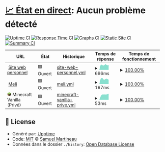# [📈 État en direct](https://état.smartineau.me): <!--live status--> **Aucun problème détecté**

[![Uptime CI](https://github.com/Samuel-Martineau/Smartineau.me-État/workflows/Uptime%20CI/badge.svg)](https://github.com/Samuel-Martineau/Smartineau.me-État/actions?query=workflow%3A%22Uptime+CI%22)
[![Response Time CI](https://github.com/Samuel-Martineau/Smartineau.me-État/workflows/Response%20Time%20CI/badge.svg)](https://github.com/Samuel-Martineau/Smartineau.me-État/actions?query=workflow%3A%22Response+Time+CI%22)
[![Graphs CI](https://github.com/Samuel-Martineau/Smartineau.me-État/workflows/Graphs%20CI/badge.svg)](https://github.com/Samuel-Martineau/Smartineau.me-État/actions?query=workflow%3A%22Graphs+CI%22)
[![Static Site CI](https://github.com/Samuel-Martineau/Smartineau.me-État/workflows/Static%20Site%20CI/badge.svg)](https://github.com/Samuel-Martineau/Smartineau.me-État/actions?query=workflow%3A%22Static+Site+CI%22)
[![Summary CI](https://github.com/Samuel-Martineau/Smartineau.me-État/workflows/Summary%20CI/badge.svg)](https://github.com/Samuel-Martineau/Smartineau.me-État/actions?query=workflow%3A%22Summary+CI%22)

<!--start: status pages-->
<!-- This summary is generated by Upptime (https://github.com/upptime/upptime) -->
<!-- Do not edit this manually, your changes will be overwritten -->
<!-- prettier-ignore -->
| URL | État | Historique | Temps de réponse | Temps de fonctionnement |
| --- | ------ | ------- | ------------- | ------ |
| <img alt="" src="https://smartineau.me/favicon.png" height="13"> [Site web personnel](https://smartineau.me) | 🟩 Ouvert | [site-web-personnel.yml](https://github.com/Samuel-Martineau/Smartineau.me-Etat/commits/HEAD/history/site-web-personnel.yml) | <details><summary><img alt="Graphique du temps de réponse" src="./graphs/site-web-personnel/response-time-week.png" height="20"> 696ms</summary><br><a href="https://état.smartineau.me/history/site-web-personnel"><img alt="Temps de réponse 696" src="https://img.shields.io/endpoint?url=https%3A%2F%2Fraw.githubusercontent.com%2FSamuel-Martineau%2FSmartineau.me-Etat%2FHEAD%2Fapi%2Fsite-web-personnel%2Fresponse-time.json"></a><br><a href="https://état.smartineau.me/history/site-web-personnel"><img alt="Temps de réponse sur 24h 696" src="https://img.shields.io/endpoint?url=https%3A%2F%2Fraw.githubusercontent.com%2FSamuel-Martineau%2FSmartineau.me-Etat%2FHEAD%2Fapi%2Fsite-web-personnel%2Fresponse-time-day.json"></a><br><a href="https://état.smartineau.me/history/site-web-personnel"><img alt="Temps de réponse sur 7j 696" src="https://img.shields.io/endpoint?url=https%3A%2F%2Fraw.githubusercontent.com%2FSamuel-Martineau%2FSmartineau.me-Etat%2FHEAD%2Fapi%2Fsite-web-personnel%2Fresponse-time-week.json"></a><br><a href="https://état.smartineau.me/history/site-web-personnel"><img alt="Temps de réponse sur 30j 696" src="https://img.shields.io/endpoint?url=https%3A%2F%2Fraw.githubusercontent.com%2FSamuel-Martineau%2FSmartineau.me-Etat%2FHEAD%2Fapi%2Fsite-web-personnel%2Fresponse-time-month.json"></a><br><a href="https://état.smartineau.me/history/site-web-personnel"><img alt="Temps de réponse sur 1 an 696" src="https://img.shields.io/endpoint?url=https%3A%2F%2Fraw.githubusercontent.com%2FSamuel-Martineau%2FSmartineau.me-Etat%2FHEAD%2Fapi%2Fsite-web-personnel%2Fresponse-time-year.json"></a></details> | <details><summary><a href="https://état.smartineau.me/history/site-web-personnel">100.00%</a></summary><a href="https://état.smartineau.me/history/site-web-personnel"><img alt="Temps de fonctionnement 100.00%" src="https://img.shields.io/endpoint?url=https%3A%2F%2Fraw.githubusercontent.com%2FSamuel-Martineau%2FSmartineau.me-Etat%2FHEAD%2Fapi%2Fsite-web-personnel%2Fuptime.json"></a><br><a href="https://état.smartineau.me/history/site-web-personnel"><img alt="Temps de fonctionnement sur 24h 100.00%" src="https://img.shields.io/endpoint?url=https%3A%2F%2Fraw.githubusercontent.com%2FSamuel-Martineau%2FSmartineau.me-Etat%2FHEAD%2Fapi%2Fsite-web-personnel%2Fuptime-day.json"></a><br><a href="https://état.smartineau.me/history/site-web-personnel"><img alt="Temps de fonctionnement sur 7j 100.00%" src="https://img.shields.io/endpoint?url=https%3A%2F%2Fraw.githubusercontent.com%2FSamuel-Martineau%2FSmartineau.me-Etat%2FHEAD%2Fapi%2Fsite-web-personnel%2Fuptime-week.json"></a><br><a href="https://état.smartineau.me/history/site-web-personnel"><img alt="Temps de fonctionnement sur 30j 100.00%" src="https://img.shields.io/endpoint?url=https%3A%2F%2Fraw.githubusercontent.com%2FSamuel-Martineau%2FSmartineau.me-Etat%2FHEAD%2Fapi%2Fsite-web-personnel%2Fuptime-month.json"></a><br><a href="https://état.smartineau.me/history/site-web-personnel"><img alt="Temps de fonctionnement sur 1 an 100.00%" src="https://img.shields.io/endpoint?url=https%3A%2F%2Fraw.githubusercontent.com%2FSamuel-Martineau%2FSmartineau.me-Etat%2FHEAD%2Fapi%2Fsite-web-personnel%2Fuptime-year.json"></a></details>
| <img alt="" src="https://favicons.githubusercontent.com/meli.smartineau.me" height="13"> [Meli](https://meli.smartineau.me) | 🟩 Ouvert | [meli.yml](https://github.com/Samuel-Martineau/Smartineau.me-Etat/commits/HEAD/history/meli.yml) | <details><summary><img alt="Graphique du temps de réponse" src="./graphs/meli/response-time-week.png" height="20"> 197ms</summary><br><a href="https://état.smartineau.me/history/meli"><img alt="Temps de réponse 197" src="https://img.shields.io/endpoint?url=https%3A%2F%2Fraw.githubusercontent.com%2FSamuel-Martineau%2FSmartineau.me-Etat%2FHEAD%2Fapi%2Fmeli%2Fresponse-time.json"></a><br><a href="https://état.smartineau.me/history/meli"><img alt="Temps de réponse sur 24h 197" src="https://img.shields.io/endpoint?url=https%3A%2F%2Fraw.githubusercontent.com%2FSamuel-Martineau%2FSmartineau.me-Etat%2FHEAD%2Fapi%2Fmeli%2Fresponse-time-day.json"></a><br><a href="https://état.smartineau.me/history/meli"><img alt="Temps de réponse sur 7j 197" src="https://img.shields.io/endpoint?url=https%3A%2F%2Fraw.githubusercontent.com%2FSamuel-Martineau%2FSmartineau.me-Etat%2FHEAD%2Fapi%2Fmeli%2Fresponse-time-week.json"></a><br><a href="https://état.smartineau.me/history/meli"><img alt="Temps de réponse sur 30j 197" src="https://img.shields.io/endpoint?url=https%3A%2F%2Fraw.githubusercontent.com%2FSamuel-Martineau%2FSmartineau.me-Etat%2FHEAD%2Fapi%2Fmeli%2Fresponse-time-month.json"></a><br><a href="https://état.smartineau.me/history/meli"><img alt="Temps de réponse sur 1 an 197" src="https://img.shields.io/endpoint?url=https%3A%2F%2Fraw.githubusercontent.com%2FSamuel-Martineau%2FSmartineau.me-Etat%2FHEAD%2Fapi%2Fmeli%2Fresponse-time-year.json"></a></details> | <details><summary><a href="https://état.smartineau.me/history/meli">100.00%</a></summary><a href="https://état.smartineau.me/history/meli"><img alt="Temps de fonctionnement 100.00%" src="https://img.shields.io/endpoint?url=https%3A%2F%2Fraw.githubusercontent.com%2FSamuel-Martineau%2FSmartineau.me-Etat%2FHEAD%2Fapi%2Fmeli%2Fuptime.json"></a><br><a href="https://état.smartineau.me/history/meli"><img alt="Temps de fonctionnement sur 24h 100.00%" src="https://img.shields.io/endpoint?url=https%3A%2F%2Fraw.githubusercontent.com%2FSamuel-Martineau%2FSmartineau.me-Etat%2FHEAD%2Fapi%2Fmeli%2Fuptime-day.json"></a><br><a href="https://état.smartineau.me/history/meli"><img alt="Temps de fonctionnement sur 7j 100.00%" src="https://img.shields.io/endpoint?url=https%3A%2F%2Fraw.githubusercontent.com%2FSamuel-Martineau%2FSmartineau.me-Etat%2FHEAD%2Fapi%2Fmeli%2Fuptime-week.json"></a><br><a href="https://état.smartineau.me/history/meli"><img alt="Temps de fonctionnement sur 30j 100.00%" src="https://img.shields.io/endpoint?url=https%3A%2F%2Fraw.githubusercontent.com%2FSamuel-Martineau%2FSmartineau.me-Etat%2FHEAD%2Fapi%2Fmeli%2Fuptime-month.json"></a><br><a href="https://état.smartineau.me/history/meli"><img alt="Temps de fonctionnement sur 1 an 100.00%" src="https://img.shields.io/endpoint?url=https%3A%2F%2Fraw.githubusercontent.com%2FSamuel-Martineau%2FSmartineau.me-Etat%2FHEAD%2Fapi%2Fmeli%2Fuptime-year.json"></a></details>
| <img alt="" src="https://raw.githubusercontent.com/Samuel-Martineau/Smartineau.me-Etat/master/assets/minecraft.png" height="13"> Minecraft Vanilla (Privé) | 🟩 Ouvert | [minecraft-vanilla-prive.yml](https://github.com/Samuel-Martineau/Smartineau.me-Etat/commits/HEAD/history/minecraft-vanilla-prive.yml) | <details><summary><img alt="Graphique du temps de réponse" src="./graphs/minecraft-vanilla-prive/response-time-week.png" height="20"> 53ms</summary><br><a href="https://état.smartineau.me/history/minecraft-vanilla-prive"><img alt="Temps de réponse 53" src="https://img.shields.io/endpoint?url=https%3A%2F%2Fraw.githubusercontent.com%2FSamuel-Martineau%2FSmartineau.me-Etat%2FHEAD%2Fapi%2Fminecraft-vanilla-prive%2Fresponse-time.json"></a><br><a href="https://état.smartineau.me/history/minecraft-vanilla-prive"><img alt="Temps de réponse sur 24h 53" src="https://img.shields.io/endpoint?url=https%3A%2F%2Fraw.githubusercontent.com%2FSamuel-Martineau%2FSmartineau.me-Etat%2FHEAD%2Fapi%2Fminecraft-vanilla-prive%2Fresponse-time-day.json"></a><br><a href="https://état.smartineau.me/history/minecraft-vanilla-prive"><img alt="Temps de réponse sur 7j 53" src="https://img.shields.io/endpoint?url=https%3A%2F%2Fraw.githubusercontent.com%2FSamuel-Martineau%2FSmartineau.me-Etat%2FHEAD%2Fapi%2Fminecraft-vanilla-prive%2Fresponse-time-week.json"></a><br><a href="https://état.smartineau.me/history/minecraft-vanilla-prive"><img alt="Temps de réponse sur 30j 53" src="https://img.shields.io/endpoint?url=https%3A%2F%2Fraw.githubusercontent.com%2FSamuel-Martineau%2FSmartineau.me-Etat%2FHEAD%2Fapi%2Fminecraft-vanilla-prive%2Fresponse-time-month.json"></a><br><a href="https://état.smartineau.me/history/minecraft-vanilla-prive"><img alt="Temps de réponse sur 1 an 53" src="https://img.shields.io/endpoint?url=https%3A%2F%2Fraw.githubusercontent.com%2FSamuel-Martineau%2FSmartineau.me-Etat%2FHEAD%2Fapi%2Fminecraft-vanilla-prive%2Fresponse-time-year.json"></a></details> | <details><summary><a href="https://état.smartineau.me/history/minecraft-vanilla-prive">100.00%</a></summary><a href="https://état.smartineau.me/history/minecraft-vanilla-prive"><img alt="Temps de fonctionnement 100.00%" src="https://img.shields.io/endpoint?url=https%3A%2F%2Fraw.githubusercontent.com%2FSamuel-Martineau%2FSmartineau.me-Etat%2FHEAD%2Fapi%2Fminecraft-vanilla-prive%2Fuptime.json"></a><br><a href="https://état.smartineau.me/history/minecraft-vanilla-prive"><img alt="Temps de fonctionnement sur 24h 100.00%" src="https://img.shields.io/endpoint?url=https%3A%2F%2Fraw.githubusercontent.com%2FSamuel-Martineau%2FSmartineau.me-Etat%2FHEAD%2Fapi%2Fminecraft-vanilla-prive%2Fuptime-day.json"></a><br><a href="https://état.smartineau.me/history/minecraft-vanilla-prive"><img alt="Temps de fonctionnement sur 7j 100.00%" src="https://img.shields.io/endpoint?url=https%3A%2F%2Fraw.githubusercontent.com%2FSamuel-Martineau%2FSmartineau.me-Etat%2FHEAD%2Fapi%2Fminecraft-vanilla-prive%2Fuptime-week.json"></a><br><a href="https://état.smartineau.me/history/minecraft-vanilla-prive"><img alt="Temps de fonctionnement sur 30j 100.00%" src="https://img.shields.io/endpoint?url=https%3A%2F%2Fraw.githubusercontent.com%2FSamuel-Martineau%2FSmartineau.me-Etat%2FHEAD%2Fapi%2Fminecraft-vanilla-prive%2Fuptime-month.json"></a><br><a href="https://état.smartineau.me/history/minecraft-vanilla-prive"><img alt="Temps de fonctionnement sur 1 an 100.00%" src="https://img.shields.io/endpoint?url=https%3A%2F%2Fraw.githubusercontent.com%2FSamuel-Martineau%2FSmartineau.me-Etat%2FHEAD%2Fapi%2Fminecraft-vanilla-prive%2Fuptime-year.json"></a></details>

<!--end: status pages-->

## 📄 License

- Généré par: [Upptime](https://github.com/upptime/upptime)
- Code: [MIT](./LICENSE) © [Samuel Martineau](https://état.smartineau.me)
- Données dans le dossier `./history`: [Open Database License](https://opendatacommons.org/licenses/odbl/1-0/)
